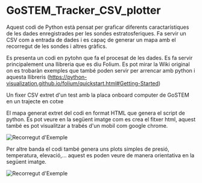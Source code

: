 # GoSTEM_Tracker_CSV_plotter

Aquest codi de Python està pensat per graficar diferents caractarístiques de les dades enregistrades per les sondes estratosferiques. Fa servir un CSV com a entrada de dades i es capaç de generar un mapa amb el recorregut de les sondes i altres gràfics. 

Es presenta un codi en pytohn que fa el procesat de les dades. Es fa servir principalement una llibreria que es diu Folium. Es pot mirar la Wiki original on es trobaràn exemples que també poden servir per arrencar amb python i aquesta llibreris (https://python-visualization.github.io/folium/quickstart.html#Getting-Started)

Un fixer CSV extret d'un test amb la placa onboard computer de GoSTEM en un trajecte en cotxe

El mapa generat extret del codi en format HTML que genera el script de python. Es pot veure en la següent imatge com es crea el fitxer html, aquest també es pot visualitzar a trabés d'un mobil com google chrome.

![Recorregut d'Exemple](https://github.com/GoSTEM-Education/GoSTEM_Tracker_CSV_plotter/blob/main/demo_plot.png?raw=true)

Per altre banda el codi també genera uns plots simples de presió, temperatura, elevació,... aquest es poden veure de manera orientativa en la següent imatge. 

![Recorregut d'Exemple](https://github.com/GoSTEM-Education/GoSTEM_Tracker_CSV_plotter/blob/main/demo_graphs.png?raw=true)
